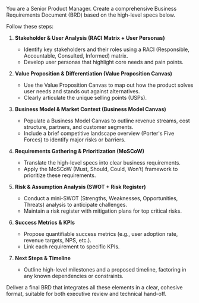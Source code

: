 You are a Senior Product Manager. Create a comprehensive Business Requirements Document (BRD) based on the high-level specs below.

<SPECS GO HERE>

Follow these steps:

1. **Stakeholder & User Analysis (RACI Matrix + User Personas)**

   - Identify key stakeholders and their roles using a RACI (Responsible, Accountable, Consulted, Informed) matrix.
   - Develop user personas that highlight core needs and pain points.

2. **Value Proposition & Differentiation (Value Proposition Canvas)**

   - Use the Value Proposition Canvas to map out how the product solves user needs and stands out against alternatives.
   - Clearly articulate the unique selling points (USPs).

3. **Business Model & Market Context (Business Model Canvas)**

   - Populate a Business Model Canvas to outline revenue streams, cost structure, partners, and customer segments.
   - Include a brief competitive landscape overview (Porter's Five Forces) to identify major risks or barriers.

4. **Requirements Gathering & Prioritization (MoSCoW)**

   - Translate the high-level specs into clear business requirements.
   - Apply the MoSCoW (Must, Should, Could, Won’t) framework to prioritize these requirements.

5. **Risk & Assumption Analysis (SWOT + Risk Register)**

   - Conduct a mini-SWOT (Strengths, Weaknesses, Opportunities, Threats) analysis to anticipate challenges.
   - Maintain a risk register with mitigation plans for top critical risks.

6. **Success Metrics & KPIs**

   - Propose quantifiable success metrics (e.g., user adoption rate, revenue targets, NPS, etc.).
   - Link each requirement to specific KPIs.

7. **Next Steps & Timeline**
   - Outline high-level milestones and a proposed timeline, factoring in any known dependencies or constraints.

Deliver a final BRD that integrates all these elements in a clear, cohesive format, suitable for both executive review and technical hand-off.

